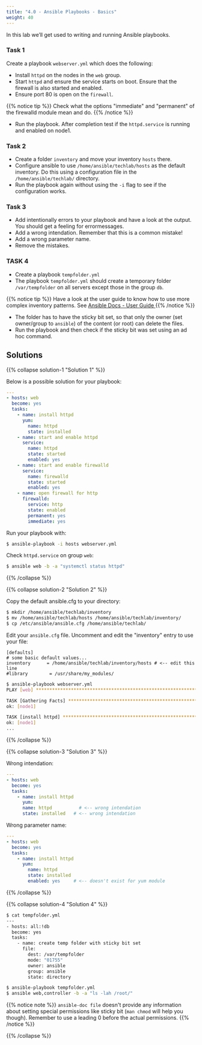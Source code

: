 ```yaml
---
title: "4.0 - Ansible Playbooks - Basics"
weight: 40
---
```


In this lab we’ll get used to writing and running Ansible playbooks.

### Task 1

Create a playbook `webserver.yml` which does the following:

- Install `httpd` on the nodes in the `web` group.
- Start `httpd` and ensure the service starts on boot. Ensure that the firewall is also started and enabled.
- Ensure port 80 is open on the `firewall`.

{{% notice tip %}}
Check what the options "immediate" and "permanent" of the firewalld module mean and do.
{{% /notice %}}

- Run the playbook. After completion test if the `httpd.service` is running and enabled on node1.

### Task 2

- Create a folder `inventory` and move your inventory `hosts` there.
- Configure ansible to use `/home/ansible/techlab/hosts` as the default inventory. Do this using a configuration file in the `/home/ansible/techlab/` directory.
- Run the playbook again without using the `-i` flag to see if the configuration works.

### Task 3

- Add intentionally errors to your playbook and have a look at the output. You should get a feeling for errormessages.
- Add a wrong intendation. Remember that this is a common mistake!
- Add a wrong parameter name.
- Remove the mistakes.

### TASK 4
- Create a playbook `tempfolder.yml`
- The playbook `tempfolder.yml` should create a temporary folder `/var/tempfolder` on all servers except those in the group `db`.

{{% notice tip %}}
Have a look at the user guide to know how to use more complex inventory patterns.
See [Ansible Docs - User Guide ](https://docs.ansible.com/ansible/latest/user_guide/intro_patterns.html#common-patterns)
{{% /notice %}}

- The folder has to have the sticky bit set, so that only the owner (set owner/group to `ansible`) of the content (or root) can delete the files.
- Run the playbook and then check if the sticky bit was set using an ad hoc command.

## Solutions

{{% collapse solution-1 "Solution 1" %}}

Below is a possible solution for your playbook:

```yaml
---
- hosts: web
  become: yes
  tasks:
    - name: install httpd
      yum:
        name: httpd
        state: installed
    - name: start and enable httpd
      service:
        name: httpd
        state: started
        enabled: yes
    - name: start and enable firewalld
      service:
        name: firewalld
        state: started
        enabled: yes
    - name: open firewall for http
      firewalld:
        service: http
        state: enabled
        permanent: yes
        immediate: yes
```

Run your playbook with:

```bash
$ ansible-playbook -i hosts webserver.yml
```

Check `httpd.service` on group `web`:

```bash
$ ansible web -b -a "systemctl status httpd"
```
{{% /collapse %}}

{{% collapse solution-2 "Solution 2" %}}

Copy the default ansible.cfg to your directory:

```bash
$ mkdir /home/ansible/techlab/inventory
$ mv /home/ansible/techlab/hosts /home/ansible/techlab/inventory/
$ cp /etc/ansible/ansible.cfg /home/ansible/techlab/
```

Edit your `ansible.cfg` file. Uncomment and edit the "inventory" entry to use your file:

```
[defaults]
# some basic default values...
inventory      = /home/ansible/techlab/inventory/hosts # <-- edit this line
#library        = /usr/share/my_modules/
```

```bash
$ ansible-playbook webserver.yml
PLAY [web] ***********************************************************************

TASK [Gathering Facts] ***********************************************************
ok: [node1]

TASK [install httpd] *************************************************************
ok: [node1]
...
```
{{% /collapse %}}

{{% collapse solution-3 "Solution 3" %}}

Wrong intendation:

```yaml
---
- hosts: web
  become: yes
  tasks:
    - name: install httpd
      yum:
      name: httpd	       # <-- wrong intendation
      state: installed   # <-- wrong intendation
```

Wrong parameter name:

```yaml
---
- hosts: web
  become: yes
  tasks:
    - name: install httpd
      yum:
        name: httpd
        state: installed
        enabled: yes     # <-- doesn't exist for yum module
```

{{% /collapse %}}

{{% collapse solution-4 "Solution 4" %}}
```bash
$ cat tempfolder.yml
---
- hosts: all:!db
  become: yes
  tasks:
    - name: create temp folder with sticky bit set
      file:
        dest: /var/tempfolder
        mode: "01755"
        owner: ansible
        group: ansible
        state: directory

$ ansible-playbook tempfolder.yml
$ ansible web,controller -b -a "ls -lah /root/"
```
{{% notice note %}}
`ansible-doc file` doesn't provide any information about setting special permissions like sticky bit (`man chmod` will help you though). Remember to use a leading 0 before the actual permissions.
{{% /notice %}}

{{% /collapse %}}
